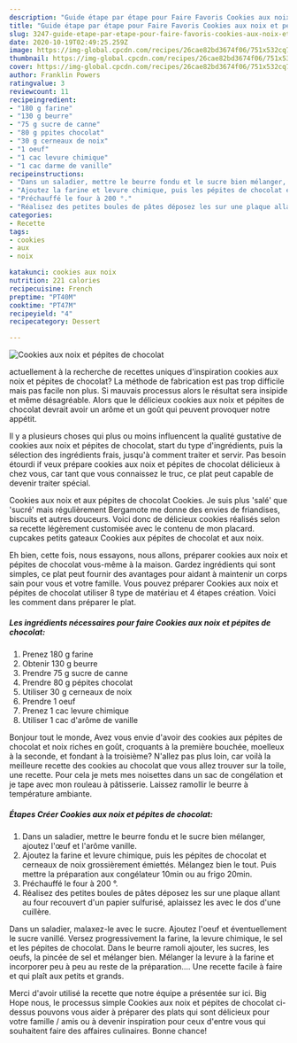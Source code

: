 ```yaml
---
description: "Guide étape par étape pour Faire Favoris Cookies aux noix et pépites de chocolat"
title: "Guide étape par étape pour Faire Favoris Cookies aux noix et pépites de chocolat"
slug: 3247-guide-etape-par-etape-pour-faire-favoris-cookies-aux-noix-et-pepites-de-chocolat
date: 2020-10-19T02:49:25.259Z
image: https://img-global.cpcdn.com/recipes/26cae82bd3674f06/751x532cq70/cookies-aux-noix-et-pepites-de-chocolat-photo-principale-de-la-recette.jpg
thumbnail: https://img-global.cpcdn.com/recipes/26cae82bd3674f06/751x532cq70/cookies-aux-noix-et-pepites-de-chocolat-photo-principale-de-la-recette.jpg
cover: https://img-global.cpcdn.com/recipes/26cae82bd3674f06/751x532cq70/cookies-aux-noix-et-pepites-de-chocolat-photo-principale-de-la-recette.jpg
author: Franklin Powers
ratingvalue: 3
reviewcount: 11
recipeingredient:
- "180 g farine"
- "130 g beurre"
- "75 g sucre de canne"
- "80 g ppites chocolat"
- "30 g cerneaux de noix"
- "1 oeuf"
- "1 cac levure chimique"
- "1 cac darme de vanille"
recipeinstructions:
- "Dans un saladier, mettre le beurre fondu et le sucre bien mélanger, ajoutez l&#39;œuf et l&#39;arôme vanille."
- "Ajoutez la farine et levure chimique, puis les pépites de chocolat et cerneaux de noix grossièrement émiettés. Mélangez bien le tout. Puis mettre la préparation aux congélateur 10min ou au frigo 20min."
- "Préchauffé le four à 200 °."
- "Réalisez des petites boules de pâtes déposez les sur une plaque allant au four recouvert d&#39;un papier sulfurisé, aplaissez les avec le dos d&#39;une cuillère."
categories:
- Recette
tags:
- cookies
- aux
- noix

katakunci: cookies aux noix 
nutrition: 221 calories
recipecuisine: French
preptime: "PT40M"
cooktime: "PT47M"
recipeyield: "4"
recipecategory: Dessert

---
```



![Cookies aux noix et pépites de chocolat](https://img-global.cpcdn.com/recipes/26cae82bd3674f06/751x532cq70/cookies-aux-noix-et-pepites-de-chocolat-photo-principale-de-la-recette.jpg)

actuellement à la recherche de recettes uniques d'inspiration cookies aux noix et pépites de chocolat? La méthode de fabrication est pas trop difficile mais pas facile non plus. Si mauvais processus alors le résultat sera insipide et même désagréable. Alors que le délicieux cookies aux noix et pépites de chocolat devrait avoir un arôme et un goût qui peuvent provoquer notre appétit.

Il y a plusieurs choses qui plus ou moins influencent la qualité gustative de cookies aux noix et pépites de chocolat, start du type d'ingrédients, puis la sélection des ingrédients frais, jusqu'à comment traiter et servir. Pas besoin étourdi if veux prépare cookies aux noix et pépites de chocolat délicieux à chez vous, car tant que vous connaissez le truc, ce plat peut capable de devenir traiter spécial.

Cookies aux noix et aux pépites de chocolat Cookies. Je suis plus &#39;salé&#39; que &#39;sucré&#39; mais régulièrement Bergamote me donne des envies de friandises, biscuits et autres douceurs. Voici donc de délicieux cookies réalisés selon sa recette légèrement customisée avec le contenu de mon placard. cupcakes petits gateaux Cookies aux pépites de chocolat et aux noix.


Eh bien, cette fois, nous essayons, nous allons, préparer cookies aux noix et pépites de chocolat vous-même à la maison. Gardez ingrédients qui sont simples, ce plat peut fournir des avantages pour aidant à maintenir un corps sain pour vous et votre famille. Vous pouvez préparer Cookies aux noix et pépites de chocolat utiliser 8 type de matériau et 4 étapes création. Voici les comment dans préparer le plat.

<!--inarticleads1-->

##### Les ingrédients nécessaires pour faire Cookies aux noix et pépites de chocolat:

1. Prenez 180 g farine
1. Obtenir 130 g beurre
1. Prendre 75 g sucre de canne
1. Prendre 80 g pépites chocolat
1. Utiliser 30 g cerneaux de noix
1. Prendre 1 oeuf
1. Prenez 1 cac levure chimique
1. Utiliser 1 cac d&#39;arôme de vanille


Bonjour tout le monde, Avez vous envie d&#39;avoir des cookies aux pépites de chocolat et noix riches en goût, croquants à la première bouchée, moelleux à la seconde, et fondant à la troisième? N&#39;allez pas plus loin, car voilà la meilleure recette des cookies au chocolat que vous allez trouver sur la toile, une recette. Pour cela je mets mes noisettes dans un sac de congélation et je tape avec mon rouleau à pâtisserie. Laissez ramollir le beurre à température ambiante. 

<!--inarticleads2-->

##### Étapes Créer Cookies aux noix et pépites de chocolat:

1. Dans un saladier, mettre le beurre fondu et le sucre bien mélanger, ajoutez l&#39;œuf et l&#39;arôme vanille.
1. Ajoutez la farine et levure chimique, puis les pépites de chocolat et cerneaux de noix grossièrement émiettés. Mélangez bien le tout. Puis mettre la préparation aux congélateur 10min ou au frigo 20min.
1. Préchauffé le four à 200 °.
1. Réalisez des petites boules de pâtes déposez les sur une plaque allant au four recouvert d&#39;un papier sulfurisé, aplaissez les avec le dos d&#39;une cuillère.


Dans un saladier, malaxez-le avec le sucre. Ajoutez l&#39;oeuf et éventuellement le sucre vanillé. Versez progressivement la farine, la levure chimique, le sel et les pépites de chocolat. Dans le beurre ramoli ajouter, les sucres, les oeufs, la pincée de sel et mélanger bien. Mélanger la levure à la farine et incorporer peu à peu au reste de la préparation.… Une recette facile à faire et qui plaît aux petits et grands. 


Merci d'avoir utilisé la recette que notre équipe a présentée sur ici. Big Hope nous, le processus simple Cookies aux noix et pépites de chocolat ci-dessus pouvons vous aider à préparer des plats qui sont délicieux pour votre famille / amis ou à devenir inspiration pour ceux d'entre vous qui souhaitent faire des affaires culinaires. Bonne chance!
